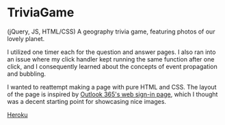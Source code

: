 # TriviaGame

(jQuery, JS, HTML/CSS) A geography trivia game, featuring photos of our lovely planet.

I utilized one timer each for the question and answer pages. I also ran into an issue where my click handler kept running the same function after one click, and I consequently learned about the concepts of event propagation and bubbling.

I wanted to reattempt making a page with pure HTML and CSS. The layout of the page is inspired by [Outlook 365's web sign-in page](https://outlook.office365.com/), which I thought was a decent starting point for showcasing nice images. 

[Heroku](http://serene-shelf-53278.herokuapp.com)